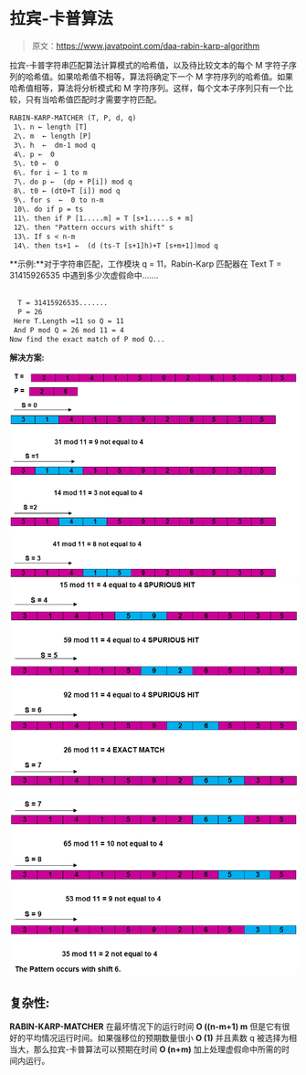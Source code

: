 # 拉宾-卡普算法

> 原文：<https://www.javatpoint.com/daa-rabin-karp-algorithm>

拉宾-卡普字符串匹配算法计算模式的哈希值，以及待比较文本的每个 M 字符子序列的哈希值。如果哈希值不相等，算法将确定下一个 M 字符序列的哈希值。如果哈希值相等，算法将分析模式和 M 字符序列。这样，每个文本子序列只有一个比较，只有当哈希值匹配时才需要字符匹配。

```
RABIN-KARP-MATCHER (T, P, d, q)
 1\. n ← length [T]
 2\. m  ← length [P]
 3\. h  ←  dm-1 mod q
 4\. p ←  0
 5\. t0 ←  0
 6\. for i ← 1 to m
 7\. do p ←  (dp + P[i]) mod q
 8\. t0 ← (dt0+T [i]) mod q
 9\. for s  ←  0 to n-m
 10\. do if p = ts
 11\. then if P [1.....m] = T [s+1.....s + m]
 12\. then "Pattern occurs with shift" s
 13\. If s < n-m
 14\. then ts+1 ←  (d (ts-T [s+1]h)+T [s+m+1])mod q

```

**示例:**对于字符串匹配，工作模块 q = 11，Rabin-Karp 匹配器在 Text T = 31415926535 中遇到多少次虚假命中.......

```

  T = 31415926535.......
  P = 26
 Here T.Length =11 so Q = 11	
 And P mod Q = 26 mod 11 = 4
Now find the exact match of P mod Q...

```

**解决方案:**

![Rabin-Karp-Algorithm](img/e76b174eb38ec2472f75dd8a339631fb.png)
![Rabin-Karp-Algorithm](img/13fc5dc3ba428cb06d22bf65d9bbb831.png)
![Rabin-Karp-Algorithm](img/2c38fac941e0ac155b671336c91573e0.png)

## 复杂性:

**RABIN-KARP-MATCHER** 在最坏情况下的运行时间 **O ((n-m+1) m** 但是它有很好的平均情况运行时间。如果强移位的预期数量很小 **O (1)** 并且素数 q 被选择为相当大，那么拉宾-卡普算法可以预期在时间 **O (n+m)** 加上处理虚假命中所需的时间内运行。